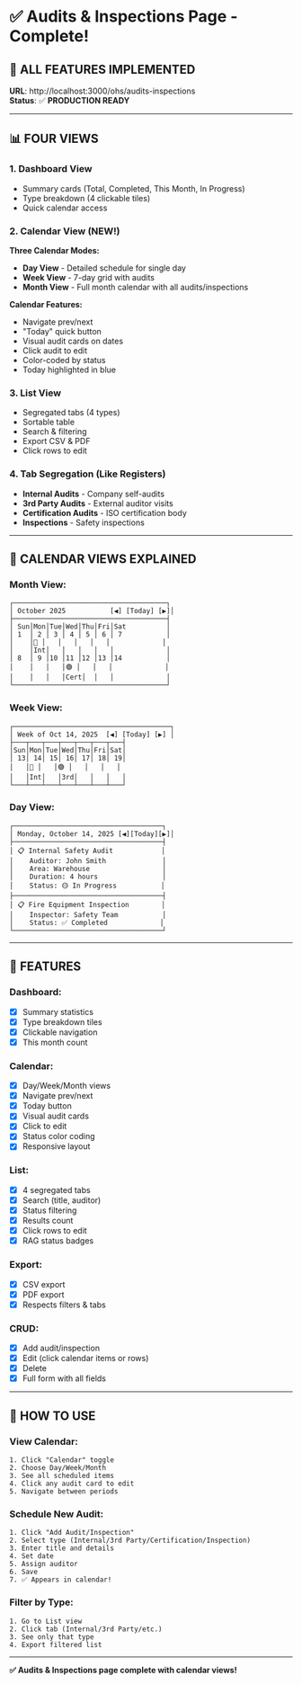 # ✅ Audits & Inspections Page - Complete!

## 🎉 **ALL FEATURES IMPLEMENTED**

**URL**: http://localhost:3000/ohs/audits-inspections  
**Status**: ✅ **PRODUCTION READY**

---

## 📊 **FOUR VIEWS**

### **1. Dashboard View**
- Summary cards (Total, Completed, This Month, In Progress)
- Type breakdown (4 clickable tiles)
- Quick calendar access

### **2. Calendar View** (NEW!)
**Three Calendar Modes:**
- **Day View** - Detailed schedule for single day
- **Week View** - 7-day grid with audits
- **Month View** - Full month calendar with all audits/inspections

**Calendar Features:**
- Navigate prev/next
- "Today" quick button
- Visual audit cards on dates
- Click audit to edit
- Color-coded by status
- Today highlighted in blue

### **3. List View**
- Segregated tabs (4 types)
- Sortable table
- Search & filtering
- Export CSV & PDF
- Click rows to edit

### **4. Tab Segregation** (Like Registers)
- **Internal Audits** - Company self-audits
- **3rd Party Audits** - External auditor visits
- **Certification Audits** - ISO certification body
- **Inspections** - Safety inspections

---

## 📅 **CALENDAR VIEWS EXPLAINED**

### **Month View:**
```
┌──────────────────────────────────────┐
│ October 2025           [◀] [Today] [▶]│
├──────────────────────────────────────┤
│ Sun│Mon│Tue│Wed│Thu│Fri│Sat          │
│ 1  │ 2 │ 3 │ 4 │ 5 │ 6 │ 7           │
│    │🔵 │   │   │   │   │             │
│    │Int│   │   │   │   │             │
│ 8  │ 9 │10 │11 │12 │13 │14           │
│    │   │   │🟢 │   │   │             │
│    │   │   │Cert│  │   │             │
└──────────────────────────────────────┘
```

### **Week View:**
```
┌───────────────────────────────────────┐
│ Week of Oct 14, 2025  [◀] [Today] [▶] │
├───┬───┬───┬───┬───┬───┬───┤
│Sun│Mon│Tue│Wed│Thu│Fri│Sat│
│ 13│ 14│ 15│ 16│ 17│ 18│ 19│
│   │🔵 │   │🟢 │   │   │   │
│   │Int│   │3rd│   │   │   │
└───┴───┴───┴───┴───┴───┴───┘
```

### **Day View:**
```
┌─────────────────────────────────────┐
│ Monday, October 14, 2025 [◀][Today][▶]│
├─────────────────────────────────────┤
│ 📋 Internal Safety Audit            │
│    Auditor: John Smith              │
│    Area: Warehouse                  │
│    Duration: 4 hours                │
│    Status: 🟡 In Progress           │
├─────────────────────────────────────┤
│ 📋 Fire Equipment Inspection        │
│    Inspector: Safety Team           │
│    Status: ✅ Completed             │
└─────────────────────────────────────┘
```

---

## 🎨 **FEATURES**

### **Dashboard:**
- [x] Summary statistics
- [x] Type breakdown tiles
- [x] Clickable navigation
- [x] This month count

### **Calendar:**
- [x] Day/Week/Month views
- [x] Navigate prev/next
- [x] Today button
- [x] Visual audit cards
- [x] Click to edit
- [x] Status color coding
- [x] Responsive layout

### **List:**
- [x] 4 segregated tabs
- [x] Search (title, auditor)
- [x] Status filtering
- [x] Results count
- [x] Click rows to edit
- [x] RAG status badges

### **Export:**
- [x] CSV export
- [x] PDF export
- [x] Respects filters & tabs

### **CRUD:**
- [x] Add audit/inspection
- [x] Edit (click calendar items or rows)
- [x] Delete
- [x] Full form with all fields

---

## 🚀 **HOW TO USE**

### **View Calendar:**
```
1. Click "Calendar" toggle
2. Choose Day/Week/Month
3. See all scheduled items
4. Click any audit card to edit
5. Navigate between periods
```

### **Schedule New Audit:**
```
1. Click "Add Audit/Inspection"
2. Select type (Internal/3rd Party/Certification/Inspection)
3. Enter title and details
4. Set date
5. Assign auditor
6. Save
7. ✅ Appears in calendar!
```

### **Filter by Type:**
```
1. Go to List view
2. Click tab (Internal/3rd Party/etc.)
3. See only that type
4. Export filtered list
```

---

**✅ Audits & Inspections page complete with calendar views!**

